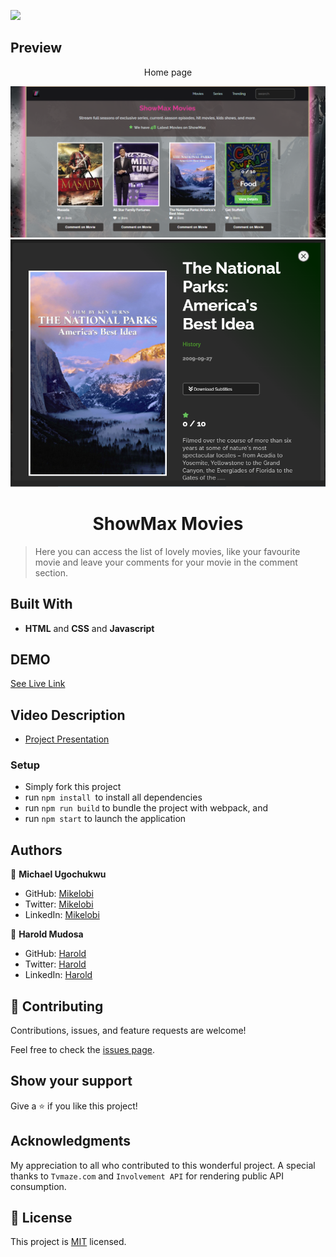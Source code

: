 ![](https://img.shields.io/badge/Microverse-blueviolet)

## Preview
<p align="center">Home page</p>
<img src="./src/assets/Capture.PNG">
<img src="./src/assets/Capturepop.PNG">

<h1 align="center"> ShowMax Movies </h1>

> Here you can access the list of lovely movies, like your favourite movie and leave your comments for your movie in the comment section.


## Built With

- **HTML** and **CSS** and **Javascript**

## DEMO

[See Live Link](https://mikelobi.github.io/Showmax-Movies/dist)

## Video Description

- [Project Presentation](https://www.loom.com/share/3ca40a5bbef1436abcd76b76cd62ddc1)

### Setup

- Simply fork this project
- run `npm install `to install all dependencies
- run `npm run build` to bundle the project with webpack, and
- run `npm start` to launch the application


## Authors

👤 **Michael Ugochukwu**

- GitHub: [Mikelobi](https://github.com/Mikelobi) 
- Twitter: [Mikelobi](https://twitter.com/omulum)
- LinkedIn: [Mikelobi](https://linkedin.com/in/ugochukwu-omulu-b9697663)

👤 **Harold Mudosa**

- GitHub: [Harold](https://github.com/haroldmud)
- Twitter: [Harold](https://twitter.com/MudosaHarold)
- LinkedIn: [Harold](https://linkedin.com/in/haroldmudosa
)

## 🤝 Contributing

Contributions, issues, and feature requests are welcome!

Feel free to check the [issues page](https://github.com/Mikelobi/Show-Movies/issues).

## Show your support

Give a ⭐️ if you like this project!

## Acknowledgments

My appreciation to all who contributed to this wonderful project. A special thanks to `Tvmaze.com` and `Involvement API` for rendering public API consumption. 

## 📝 License

This project is [MIT](https://opensource.org/licenses/MIT) licensed.
